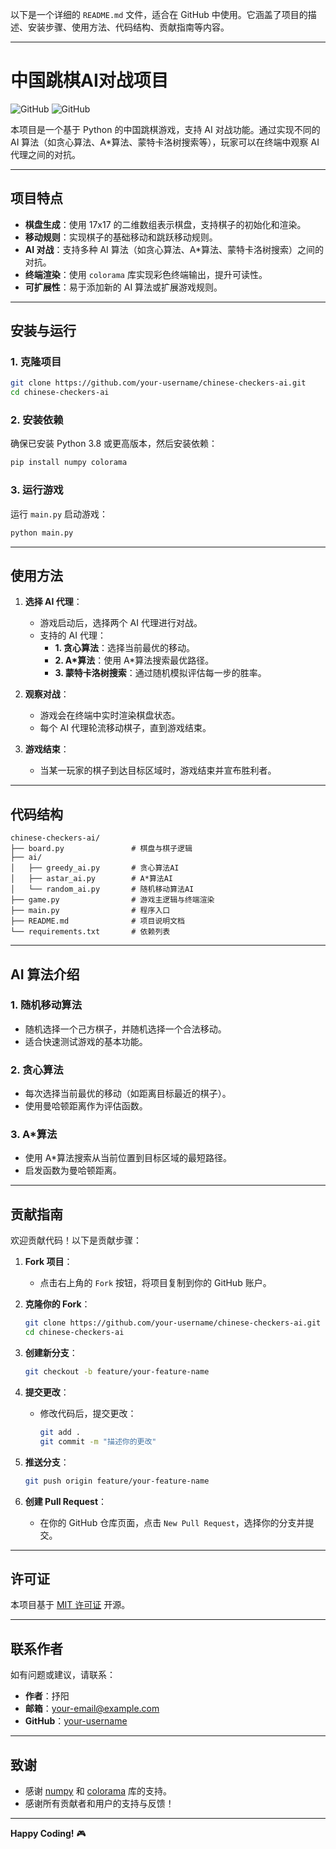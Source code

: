以下是一个详细的 `README.md` 文件，适合在 GitHub 中使用。它涵盖了项目的描述、安装步骤、使用方法、代码结构、贡献指南等内容。

---

# **中国跳棋AI对战项目**

![GitHub](https://img.shields.io/badge/Python-3.8%2B-blue)
![GitHub](https://img.shields.io/badge/License-MIT-green)

本项目是一个基于 Python 的中国跳棋游戏，支持 AI 对战功能。通过实现不同的 AI 算法（如贪心算法、A*算法、蒙特卡洛树搜索等），玩家可以在终端中观察 AI 代理之间的对抗。

---

## **项目特点**

- **棋盘生成**：使用 17x17 的二维数组表示棋盘，支持棋子的初始化和渲染。
- **移动规则**：实现棋子的基础移动和跳跃移动规则。
- **AI 对战**：支持多种 AI 算法（如贪心算法、A*算法、蒙特卡洛树搜索）之间的对抗。
- **终端渲染**：使用 `colorama` 库实现彩色终端输出，提升可读性。
- **可扩展性**：易于添加新的 AI 算法或扩展游戏规则。

---

## **安装与运行**

### **1. 克隆项目**

```bash
git clone https://github.com/your-username/chinese-checkers-ai.git
cd chinese-checkers-ai
```

### **2. 安装依赖**

确保已安装 Python 3.8 或更高版本，然后安装依赖：

```bash
pip install numpy colorama
```

### **3. 运行游戏**

运行 `main.py` 启动游戏：

```bash
python main.py
```

---

## **使用方法**

1. **选择 AI 代理**：
   - 游戏启动后，选择两个 AI 代理进行对战。
   - 支持的 AI 代理：
     - **1. 贪心算法**：选择当前最优的移动。
     - **2. A*算法**：使用 A*算法搜索最优路径。
     - **3. 蒙特卡洛树搜索**：通过随机模拟评估每一步的胜率。

2. **观察对战**：
   - 游戏会在终端中实时渲染棋盘状态。
   - 每个 AI 代理轮流移动棋子，直到游戏结束。

3. **游戏结束**：
   - 当某一玩家的棋子到达目标区域时，游戏结束并宣布胜利者。

---

## **代码结构**

```
chinese-checkers-ai/
├── board.py               # 棋盘与棋子逻辑
├── ai/
│   ├── greedy_ai.py       # 贪心算法AI
│   ├── astar_ai.py        # A*算法AI
│   └── random_ai.py       # 随机移动算法AI
├── game.py                # 游戏主逻辑与终端渲染
├── main.py                # 程序入口
├── README.md              # 项目说明文档
└── requirements.txt       # 依赖列表
```

---

## **AI 算法介绍**

### **1. 随机移动算法**
- 随机选择一个己方棋子，并随机选择一个合法移动。
- 适合快速测试游戏的基本功能。

### **2. 贪心算法**
- 每次选择当前最优的移动（如距离目标最近的棋子）。
- 使用曼哈顿距离作为评估函数。

### **3. A*算法**
- 使用 A*算法搜索从当前位置到目标区域的最短路径。
- 启发函数为曼哈顿距离。

---

## **贡献指南**

欢迎贡献代码！以下是贡献步骤：

1. **Fork 项目**：
   - 点击右上角的 `Fork` 按钮，将项目复制到你的 GitHub 账户。

2. **克隆你的 Fork**：
   ```bash
   git clone https://github.com/your-username/chinese-checkers-ai.git
   cd chinese-checkers-ai
   ```

3. **创建新分支**：
   ```bash
   git checkout -b feature/your-feature-name
   ```

4. **提交更改**：
   - 修改代码后，提交更改：
     ```bash
     git add .
     git commit -m "描述你的更改"
     ```

5. **推送分支**：
   ```bash
   git push origin feature/your-feature-name
   ```

6. **创建 Pull Request**：
   - 在你的 GitHub 仓库页面，点击 `New Pull Request`，选择你的分支并提交。

---

## **许可证**

本项目基于 [MIT 许可证](LICENSE) 开源。

---

## **联系作者**

如有问题或建议，请联系：

- **作者**：抒阳
- **邮箱**：your-email@example.com
- **GitHub**：[your-username](https://github.com/your-username)

---

## **致谢**

- 感谢 [numpy](https://numpy.org/) 和 [colorama](https://pypi.org/project/colorama/) 库的支持。
- 感谢所有贡献者和用户的支持与反馈！

---

**Happy Coding!** 🎮
